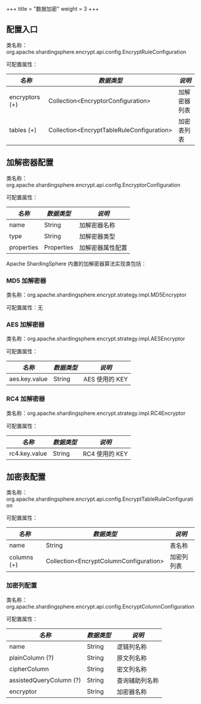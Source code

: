 +++
title = "数据加密"
weight = 3
+++

## 配置入口

类名称：org.apache.shardingsphere.encrypt.api.config.EncryptRuleConfiguration

可配置属性：

| *名称*          | *数据类型*                                   | *说明*      |
| -------------- | ------------------------------------------- | ----------- |
| encryptors (+) | Collection\<EncryptorConfiguration\>        | 加解密器列表 |
| tables (+)     | Collection\<EncryptTableRuleConfiguration\> | 加密表列表   |

## 加解密器配置

类名称：org.apache.shardingsphere.encrypt.api.config.EncryptorConfiguration

可配置属性：

| *名称*      |*数据类型*   | *说明*         |
| ---------- | ---------- | -------------- |
| name       | String     | 加解密器名称     |
| type       | String     | 加解密器类型     |
| properties | Properties | 加解密器属性配置 |

Apache ShardingSphere 内置的加解密器算法实现类包括：

### MD5 加解密器

类名称：org.apache.shardingsphere.encrypt.strategy.impl.MD5Encryptor

可配置属性：无

### AES 加解密器

类名称：org.apache.shardingsphere.encrypt.strategy.impl.AESEncryptor

可配置属性：

| *名称*         | *数据类型* | *说明*        |
| ------------- | --------- | ------------- |
| aes.key.value | String    | AES 使用的 KEY |

### RC4 加解密器

类名称：org.apache.shardingsphere.encrypt.strategy.impl.RC4Encryptor

可配置属性：

| *名称*         | *数据类型* | *说明*        |
| ------------- | --------- | ------------- |
| rc4.key.value | String    | RC4 使用的 KEY |

## 加密表配置

类名称：org.apache.shardingsphere.encrypt.api.config.EncryptTableRuleConfiguration

可配置属性：

| *名称*      | *数据类型*                                | *说明* |
| ----------- | ---------------------------------------- | --------- |
| name        | String                                   | 表名称     |
| columns (+) | Collection\<EncryptColumnConfiguration\> | 加密列列表 |

### 加密列配置

类名称：org.apache.shardingsphere.encrypt.api.config.EncryptColumnConfiguration

可配置属性：

| *名称*                  | *数据类型* | *说明*        |
| ----------------------- | -------- | ------------- |
| name                    | String   | 逻辑列名称     |
| plainColumn (?)         | String   | 原文列名称     |
| cipherColumn            | String   | 密文列名称     |
| assistedQueryColumn (?) | String   | 查询辅助列名称 |
| encryptor               | String   | 加密器名称     |
